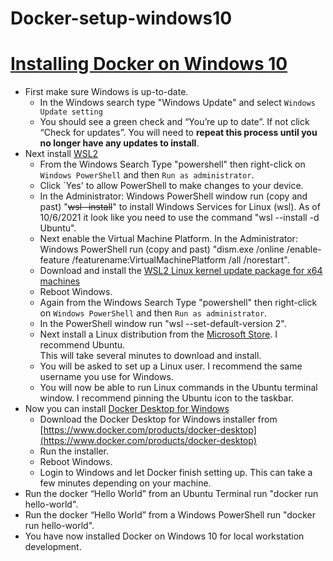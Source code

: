 # Docker-setup-windows10

# [Installing Docker on Windows 10](https://youtu.be/lIkxbE_We1I)

* First make sure Windows is up-to-date.
  * In the Windows search type "Windows Update" and select `Windows Update setting`
  * You should see a green check and “You’re up to date”.  If not click “Check for updates”.  You will 
  need to **repeat this process until you no longer have any updates to install**. 
* Next install [WSL2](https://docs.microsoft.com/en-us/windows/wsl/install-win10)
  * From the Windows Search Type "powershell" then right-click on `Windows PowerShell` and then `Run as administrator`.
  * Click `Yes' to allow PowerShell to make changes to your device.
  * In the Administrator: Windows PowerShell window run (copy and past) "~~wsl –install~~" to install Windows Services for 
  Linux (wsl).  As of 10/6/2021 it look like you need to use the command "wsl --install -d Ubuntu".
  * Next enable the Virtual Machine Platform.  In the Administrator: Windows PowerShell run (copy and past)
  "dism.exe /online /enable-feature /featurename:VirtualMachinePlatform /all /norestart".
  * Download and install the 
  [WSL2 Linux kernel update package for x64 machines](https://wslstorestorage.blob.core.windows.net/wslblob/wsl_update_x64.msi)
  * Reboot Windows.
  * Again from the Windows Search Type "powershell" then right-click on `Windows PowerShell` and then 
  `Run as administrator`.
  * In the PowerShell window run "wsl --set-default-version 2".
  * Next install a Linux distribution from the [Microsoft Store](https://aka.ms/wslstore).  I recommend Ubuntu.  
  This will take several minutes to download and install.
  * You will be asked to set up a Linux user.  I recommend the same username you use for Windows.
  * You will now be able to run Linux commands in the Ubuntu terminal window. I recommend pinning the Ubuntu icon 
  to the taskbar.
* Now you can install [Docker Desktop for Windows](https://docs.docker.com/docker-for-windows/install/)
  * Download the Docker Desktop for Windows installer from 
  [https://www.docker.com/products/docker-desktop](https://www.docker.com/products/docker-desktop)
  * Run the installer.
  * Reboot Windows.
  * Login to Windows and let Docker finish setting up.  This can take a few minutes depending on your machine.
* Run the docker “Hello World” from an Ubuntu Terminal run "docker run hello-world".
* Run the docker “Hello World” from a Windows PowerShell run "docker run hello-world".
* You have now installed Docker on Windows 10 for local workstation development.
